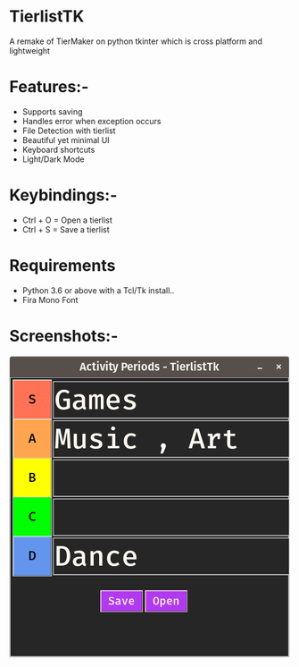 # TierlistTK
A remake of TierMaker on python tkinter which is cross platform and lightweight

# Features:-

- Supports saving
- Handles error when exception occurs
- File Detection with tierlist
- Beautiful yet minimal UI
- Keyboard shortcuts
- Light/Dark Mode

# Keybindings:-

- Ctrl + O = Open a tierlist
- Ctrl + S = Save a tierlist

# Requirements

- Python 3.6 or above with a Tcl/Tk install..
- Fira Mono Font

# Screenshots:-
![master](img/TierlistTK.png)

